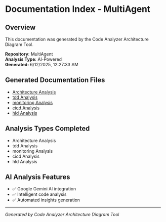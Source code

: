 # Documentation Index - MultiAgent

## Overview
This documentation was generated by the Code Analyzer Architecture Diagram Tool.

**Repository:** MultiAgent  
**Analysis Type:** AI-Powered  
**Generated:** 6/12/2025, 12:27:33 AM

## Generated Documentation Files

- [Architecture Analysis](docs/Architecture-Analysis.md)
- [tdd Analysis](docs/tdd-Analysis.md)
- [monitoring Analysis](docs/monitoring-Analysis.md)
- [cicd Analysis](docs/cicd-Analysis.md)
- [hld Analysis](docs/hld-Analysis.md)

## Analysis Types Completed
- Architecture Analysis
- tdd Analysis
- monitoring Analysis
- cicd Analysis
- hld Analysis

## AI Analysis Features
- ✅ Google Gemini AI integration
- ✅ Intelligent code analysis
- ✅ Automated insights generation


---
*Generated by Code Analyzer Architecture Diagram Tool*
